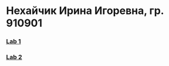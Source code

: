 # Нехайчик Ирина Игоревна, гр. 910901  
  
### [Lab 1](https://github.com/nekhaychik/Ergonomic-web-technologies/blob/main/Lab1.md)
### [Lab 2](https://github.com/nekhaychik/Ergonomic-web-technologies/blob/main/Lab2.md)
